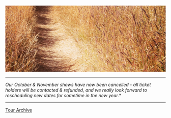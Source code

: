 ![](data/image/news/tourbanner2.jpg)


* * * * *

*Our October & November shows have now been cancelled - all ticket holders will be contacted & refunded, and we really look forward to rescheduling new dates for sometime in the new year.**

* * * * *

[Tour Archive](tour/archive)
